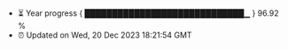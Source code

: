 - ⏳ Year progress { █████████████████████████████▁ } 96.92 %
- ⏰ Updated on Wed, 20 Dec 2023 18:21:54 GMT

